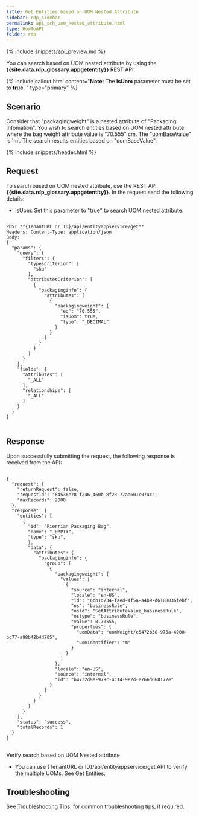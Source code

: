 ```yaml
---
title: Get Entities based on UOM Nested Attribute
sidebar: rdp_sidebar
permalink: api_sch_uom_nested_attribute.html
type: HowToAPI
folder: rdp
---
```


{% include snippets/api_preview.md %}

You can search based on UOM nested attribute by using the **{{site.data.rdp_glossary.appgetentity}}** REST API.

{% include callout.html content="**Note**: The **isUom** parameter must be set to **true**.
" type="primary" %} 

## Scenario

Consider that "packagingweight" is a nested attribute of "Packaging Infomation". You wish to search entities based on UOM nested attribute where the bag weight attribute value is "70.555" cm. The "uomBaseValue" is 'm'. The search results entities based on "uomBaseValue".

{% include snippets/header.html %}

## Request

To search based on UOM nested attribute, use the REST API **{{site.data.rdp_glossary.appgetentity}}**. In the request send the following details:
* isUom: Set this parameter to "true" to search UOM nested attribute.

<pre>
<code>
POST **{TenantURL or ID}/api/entityappservice/get**
Headers: Content-Type: application/json
Body:
{
  "params": {
    "query": {
      "filters": {
        "typesCriterion": [
          "sku"
        ],
        "attributesCriterion": [
          {
            "packaginginfo": {
              "attributes": [
                {
                  "packagingweight": {
                    "eq": "70.555",
                    "isUom": true,
                    "type": "_DECIMAL"
                  }
                }
              ]
            }
          }
        ]
      }
    },
    "fields": {
      "attributes": [
        "_ALL"
      ],
      "relationships": [
        "_ALL"
      ]
    }
  }
}
</code>
</pre>

## Response

Upon successfully submitting the request, the following response is received from the API:

<pre>
<code>
{
  "request": {
    "returnRequest": false,
    "requestId": "64536e78-f246-460b-8f28-77aa601c074c",
    "maxRecords": 2000
  },
  "response": {
    "entities": [
      {
        "id": "Pierrian Packaging Bag",
        "name": "_EMPTY",
        "type": "sku",
        },
        "data": {
          "attributes": {
            "packaginginfo": {
              "group": [
                {
                  "packagingweight": {
                    "values": [
                      {
                        "source": "internal",
                        "locale": "en-US",
                        "id": "6cb1d734-faed-4f5a-a4b9-d6188036febf",
                        "os": "businessRule",
                        "osid": "SetAttributeValue_businessRule",
                        "ostype": "businessRule",
                        "value": 0.70555,
                        "properties": {
                          "uomData": "uomWeight/c5472b38-975a-4900-bc77-a98b42b4d705",
                          "uomIdentifier": "m"
                        }
                      }
                    ]
                  },
                  "locale": "en-US",
                  "source": "internal",
                  "id": "b4732d9e-979c-4c14-982d-e766d668177e"
                }
              ]
            }
          }
        }
      }
    ],
    "status": "success",
    "totalRecords": 1
  }
}
</code>
</pre>

Verify search based on UOM Nested attribute
* You can use {TenantURL or ID}/api/entityappservice/get API to verify the multiple UOMs. See [Get Entities](api_app_get_entity.html).

## Troubleshooting

See [Troubleshooting Tips](api_troubleshooting_tips.html), for common troubleshooting tips, if required.